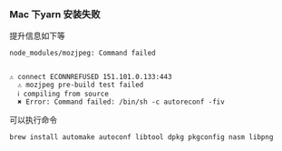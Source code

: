 ### Mac 下yarn 安装失败
提升信息如下等

```
node_modules/mozjpeg: Command failed


⚠ connect ECONNREFUSED 151.101.0.133:443
  ⚠ mozjpeg pre-build test failed
  ℹ compiling from source
  ✖ Error: Command failed: /bin/sh -c autoreconf -fiv
```

可以执行命令
```
brew install automake autoconf libtool dpkg pkgconfig nasm libpng
```
